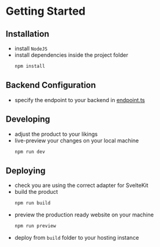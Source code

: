 # Getting Started

## Installation
- install `NodeJS`
- install dependencies inside the project folder
    ```sh
    npm install
    ```

## Backend Configuration
- specify the endpoint to your backend in [endpoint.ts](../src/lib/core/api/endpoint.ts)

## Developing
- adjust the product to your likings
- live-preview your changes on your local machine
    ```sh
    npm run dev
    ```

## Deploying
- check you are using the correct adapter for SvelteKit
- build the product
    ```sh
    npm run build
    ```
- preview the production ready website on your machine
    ```sh
    npm run preview
    ```
- deploy from `build` folder to your hosting instance